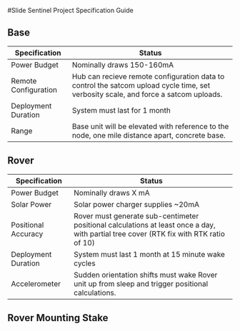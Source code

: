 #Slide Sentinel Project Specification Guide

## Base

Specification | Status 
--- | ---
Power Budget | Nominally draws 150-160mA 
Remote Configuration | Hub can recieve remote configuration data to control the satcom upload cycle time, set verbosity scale, and force a satcom uploads.
Deployment Duration | System must last for 1 month
Range | Base unit will be elevated with reference to the node, one mile distance apart, concrete base.

## Rover

Specification | Status
--- | --- 
Power Budget | Nominally draws X mA 
Solar Power | Solar power charger supplies ~20mA
Positional Accuracy | Rover must generate sub-centimeter positional calculations at least once a day, with partial tree cover (RTK fix with RTK ratio of 10)
Deployment Duration | System must last 1 month at 15 minute wake cycles
Accelerometer | Sudden orientation shifts must wake Rover unit up from sleep and trigger positional calculations.

## Rover Mounting Stake

